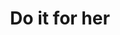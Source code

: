 ---
layout: post
title: Do it for her
frontpage: true
thumb: /do-it-for-her/dont-forget-youre-here-forever-thumb.svg
permalink: /do-it-for-her
overview: Simpsons inspired de-motivational plaque generator.
---